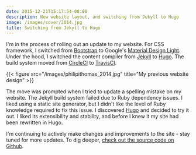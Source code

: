 ```yaml
---
date: 2015-12-21T15:17:54-08:00
description: New website layout, and switching from Jekyll to Hugo 
image: /images/cover/2014.jpg
title: Switching from Jekyll to Hugo
---
```


I'm in the process of rolling out an update to my website. For CSS framework, I switched from [Bootstrap](http://getbootstrap.com) to Google's [Material Design Light](http://www.getmdl.io/). Under the hood, I switched the content compiler from [Jekyll](https://jekyllrb.com/) to [Hugo](https://gohugo.io/). The build system moved from [CircleCI](https://circleci.com/) to [TravisCI](https://travis-ci.org).

{{< figure src="/images/philipithomas_2014.jpg" title="My previous website design" >}}


The move was prompted when I tried to update a spelling mistake on my website. The Jekyll build system failed due to Ruby dependency issues. I liked using a static site generator, but I didn't like the level of Ruby knowledge required to fix this issue. I discovered [Hugo](https://gohugo.io/) and decided to try it out. I liked its extensibility and stability, and before I knew it my site had been rewritten in Hugo. 

I'm continuing to actively make changes and improvements to the site - stay tuned for more updates. To dig deeper, [check out the source code on Github](https://github.com/philipithomas/www.philipithomas.com).